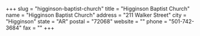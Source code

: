 +++
slug = "higginson-baptist-church"
title = "Higginson Baptist Church"
name = "Higginson Baptist Church"
address = "211 Walker Street"
city = "Higginson"
state = "AR"
postal = "72068"
website = ""
phone = "501-742-3684"
fax = ""
+++
